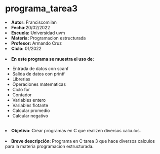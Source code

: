 # programa_tarea3


<li><b>Autor:</b> Franciscomilan</li>
 <li><b>Fecha:</b>20/02/2022 </li>
 <li><b>Escuela:</b> Universidad uvm</li>
 <li><b>Materia:</b> Programacion estructurada</li>
 <li><b>Profesor:</b> Armando Cruz</li>
 <li><b>Ciclo:</b> 01/2022</li>
 <br>
 <li><b> En este programa se muestra el uso de: </b></li>
 <ul>
	 <li> Entrada de datos con scanf</li>
	 <li> Salida de datos con printf </li>
	<li>Librerias </li>
 	<li>Operaciones matematicas </li>
  <li>Ciclo for</li>
  <li>Contador </li>
	<li>Variables entero</li>
	<li>Variables flotante</li>
	<li>Calcular promedio</li>
	<li>Calcular negativo</li>
 </ul>
<br>
 <li> <b> Objetivo: </b> Crear programas en C que realizen diversos calculos. </li>
 <br>
 <li><b> Breve descripción: </b>Programa en C tarea 3 que hace diversos calculos para la materia programacion estructurada.  </li>
